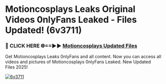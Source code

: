 # Motioncosplays Leaks Original Videos 0nlyFans Leaked - Files Updated! (6v3711)

<h3>🔴 CLICK HERE 🌐==►► <a href="https://mediafile.pages.dev?q=Motioncosplays&ref=D4RT" rel="nofollow">Motioncosplays Updated Files</a></h3>

Get Motioncosplays Leaks 0nlyFans and all content. Now you can access all videos and pictures of Motioncosplays 0nlyFans Leaked. New Updated Files 2025!

[![6v3711](https://github.com/user-attachments/assets/8c521d6e-e6e3-4a75-9320-d58ab9d79d5b)](https://mediafile.pages.dev?q=Motioncosplays&ref=D4RT)